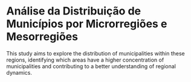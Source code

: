 # Análise da Distribuição de Municípios por Microrregiões e Mesorregiões
This study aims to explore the distribution of municipalities within these regions, identifying which areas have a higher concentration of municipalities and contributing to a better understanding of regional dynamics.
